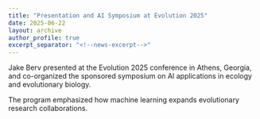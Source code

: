 ```yaml
---
title: "Presentation and AI Symposium at Evolution 2025"
date: 2025-06-22
layout: archive
author_profile: true
excerpt_separator: "<!--news-excerpt-->"
---
```

Jake Berv presented at the Evolution 2025 conference in Athens, Georgia, and co-organized the sponsored symposium on AI applications in ecology and evolutionary biology.

<!--news-excerpt-->
The program emphasized how machine learning expands evolutionary research collaborations.
